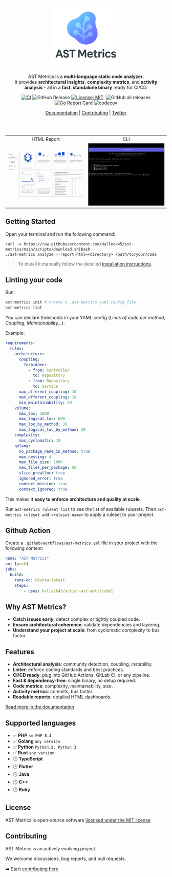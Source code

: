 <p align="center" style="text-align:center">
<img alt="AST Metrics" src="https://raw.githubusercontent.com/Halleck45/ast-metrics/main/docs/logo-ast-metrics-condensed.png" height="200px"/>
</p>

<p align="center" style="text-align:center">
AST Metrics is a <b>multi-language static code analyzer</b>.  
<br />
It provides <b>architectural insights</b>, <b>complexity metrics</b>, and <b>activity analysis</b> - all in a <b>fast, standalone binary</b> ready for CI/CD.
</p>

<p align="center" style="text-align:center">
<a href="https://github.com/Halleck45/ast-metrics/actions/workflows/test.yml"><img src="https://github.com/Halleck45/ast-metrics/actions/workflows/test.yml/badge.svg" alt="CI"></a>
<img src="https://img.shields.io/github/v/release/Halleck45/ast-metrics" alt="GitHub Release">
<a href="https://opensource.org/licenses/MIT"><img src="https://img.shields.io/badge/License-MIT-yellow.svg" alt="License: MIT"></a>
<a href="https://github.com/sponsors/Halleck45"><img src="https://img.shields.io/static/v1?label=Sponsor&amp;message=%E2%9D%A4&amp;logo=GitHub&amp;color=%23fe8e86" alt=""></a>
<img src="https://img.shields.io/github/downloads/Halleck45/ast-metrics/total" alt="GitHub all releases">
<a href="https://goreportcard.com/report/github.com/Halleck45/ast-metrics"><img src="https://goreportcard.com/badge/github.com/Halleck45/ast-metrics" alt="Go Report Card"></a>
<a href="https://codecov.io/gh/Halleck45/ast-metrics"><img src="https://codecov.io/gh/Halleck45/ast-metrics/branch/main/graph/badge.svg" alt="codecov"></a></p>
</p>

<p align="center" style="text-align:center">
<a href="https://halleck45.github.io/ast-metrics/">Documentation</a> | <a href=".github/CONTRIBUTING.md">Contributing</a> | <a href="https://twitter.com/Halleck45">Twitter</a>
</p>

<br /><br/>

<table>
    <tr>
        <td width="50%" style="text-align:center">
            HTML Report
        </td>
        <td width="50%" style="text-align:center">
            CLI
        </td>
    </tr>
    <tr>
        <td width="50%" style="text-align:center">
            <img src="./docs/preview-ast-metrics.gif" alt="AST Metrics HTML report"/>
        </td>
        <td width="50%" style="text-align:center">
            <img src="./docs/preview.gif" alt="AST Metrics CLI report"/>
        </td>
    </tr>
</table>



## Getting Started

Open your terminal and run the following command:

```console
curl -s https://raw.githubusercontent.com/Halleck45/ast-metrics/main/scripts/download.sh|bash
./ast-metrics analyze --report-html=<directory> /path/to/your/code
```

> To install it manually follow the detailed [installation instructions](https://halleck45.github.io/ast-metrics/getting-started/install/).


## Linting your code

Run:

```bash
ast-metrics init # create a .ast-metrics.yaml config file
ast-metrics lint
```

You can declare thresholds in your YAML config (*Lines of code per method, Coupling, Maintainability...*).

Example:

```yaml
requirements:
  rules:
    architecture:
      coupling:
        forbidden:
          - from: Controller
            to: Repository
          - from: Repository
            to: Service
      max_afferent_coupling: 10
      max_efferent_coupling: 10
      min_maintainability: 70
    volume:
      max_loc: 1000
      max_logical_loc: 600
      max_loc_by_method: 30
      max_logical_loc_by_method: 20
    complexity:
      max_cyclomatic: 10
    golang:
      no_package_name_in_method: true
      max_nesting: 4
      max_file_size: 1000
      max_files_per_package: 50
      slice_prealloc: true
      ignored_error: true
      context_missing: true
      context_ignored: true
```

This makes it **easy to enforce architecture and quality at scale**.

Run `ast-metrics ruleset list` to see the list of available rulesets. Then `ast-metrics ruleset add <ruleset-name>` to apply a ruleset to your project.

## Github Action

Create a `.github/workflows/ast-metrics.yml` file in your project with the following content:

```yaml
name: "AST Metrics"
on: [push]
jobs:
  build:
    runs-on: ubuntu-latest
    steps:
        - uses: halleck45/action-ast-metrics@v1
```

## Why AST Metrics?

- **Catch issues early**: detect complex or tightly coupled code.
- **Ensure architectural coherence**: validate dependencies and layering.
- **Understand your project at scale**: from cyclomatic complexity to bus factor.

## Features

+ **Architectural analysis**: community detection, coupling, instability.
+ **Linter**: enforce coding standards and best practices.
+ **CI/CD ready**: plug into GitHub Actions, GitLab CI, or any pipeline.
+ **Fast & dependency-free**: single binary, no setup required.
+ **Code metrics**: complexity, maintainability, size.
+ **Activity metrics**: commits, bus factor.
+ **Readable reports**: detailed HTML dashboards.

[Read more in the documentation](https://halleck45.github.io/ast-metrics/)

## Supported languages

+ ✅ **PHP** `<= PHP 8.4`
+ ✅ **Golang** `any version`
+ ✅ **Python** `Python 2, Python 3`
+ ✅ **Rust** `any version`
+ 🕛 **TypeScript**
+ 🕛 **Flutter**
+ 🕛 **Java**
+ 🕛 **C++**
+ 🕛 **Ruby**

## License

AST Metrics is open-source software [licensed under the MIT license](LICENSE)


## Contributing

AST Metrics is an actively evolving project.

We welcome discussions, bug reports, and pull requests.

➡️ Start [contributing here](.github/CONTRIBUTING.md)
